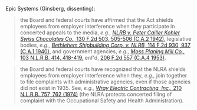 Epic Systems (Ginsberg, dissenting): 

> the Board and federal courts have affirmed that the Act shields employees from employer interference when they participate in concerted appeals to the media, _e.g.,_ [_NLRB v. Peter Cailler Kohler Swiss Chocolates Co.,_ 130 F.2d 503, 505-506 (C.A.2 1942),](https://scholar.google.com/scholar_case?case=8276836534732098609&hl=en&as_sdt=6,34) legislative bodies, _e.g.,_ [_Bethlehem Shipbuilding Corp. v. NLRB,_ 114 F.2d 930, 937 (C.A.1 1940),](https://scholar.google.com/scholar_case?case=1243238953721769125&hl=en&as_sdt=6,34) and government agencies, _e.g.,_ [_Moss Planing Mill Co.,_ 103 N.L.R.B. 414, 418-419,](https://scholar.google.com/scholar_case?about=469259682390712949&hl=en&as_sdt=6,34) enf'd, [206 F.2d 557 (C.A.4 1953)](https://scholar.google.com/scholar_case?case=12357528390997159423&hl=en&as_sdt=6,34).


> the Board and federal courts have recognized that the NLRA shields employees from employer interference when they, _e.g.,_ join together to file complaints with administrative agencies, even if those agencies did not exist in 1935. See, _e.g.,_ [_Wray Electric Contracting, Inc.,_ 210 N.L.R.B. 757, 762 (1974)](https://scholar.google.com/scholar_case?about=4950670854698809461&hl=en&as_sdt=6,34) (the NLRA protects concerted filing of complaint with the Occupational Safety and Health Administration).
